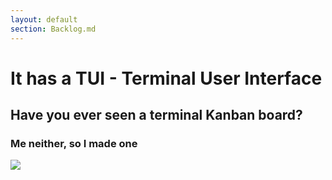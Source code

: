 ```yaml
---
layout: default
section: Backlog.md
---
```


# It has a TUI - Terminal User Interface

## Have you ever seen a terminal Kanban board?
### Me neither, so I made one
<div class="mt-8" v-click>
    <img class="h-90" src="/backlog.4.png">
</div>
